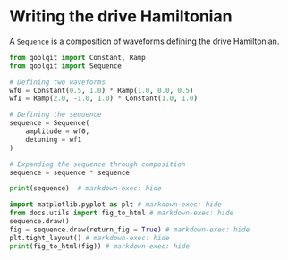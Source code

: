 # Writing the drive Hamiltonian

A `Sequence` is a composition of waveforms defining the drive Hamiltonian.

```python exec="on" source="material-block" result="json" session="sequences"
from qoolqit import Constant, Ramp
from qoolqit import Sequence

# Defining two waveforms
wf0 = Constant(0.5, 1.0) * Ramp(1.0, 0.0, 0.5)
wf1 = Ramp(2.0, -1.0, 1.0) * Constant(1.0, 1.0)

# Defining the sequence
sequence = Sequence(
    amplitude = wf0,
    detuning = wf1
)

# Expanding the sequence through composition
sequence = sequence * sequence

print(sequence)  # markdown-exec: hide
```

```python exec="on" source="material-block" html="1" session="sequences"
import matplotlib.pyplot as plt # markdown-exec: hide
from docs.utils import fig_to_html # markdown-exec: hide
sequence.draw()
fig = sequence.draw(return_fig = True) # markdown-exec: hide
plt.tight_layout() # markdown-exec: hide
print(fig_to_html(fig)) # markdown-exec: hide
```
